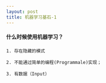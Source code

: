 ```yaml
---
layout: post
title: 机器学习基石-1
---
```

#### 什么时候使用机器学习？

	1. 存在隐藏的模式

	2. 不能通过简单的编程(Programmale)实现；

	3. 有数据（Input）

